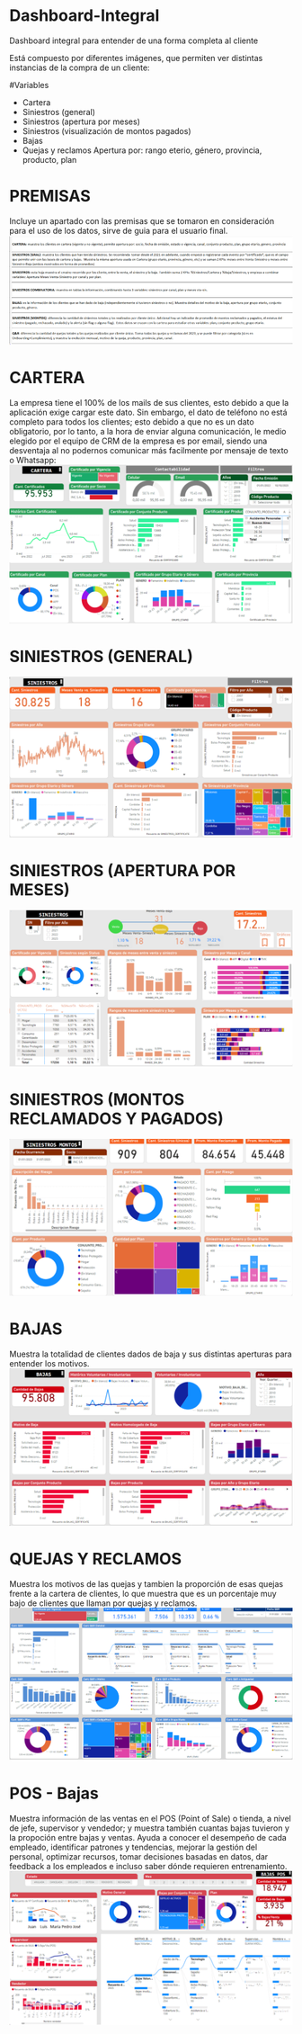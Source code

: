 # Dashboard-Integral
Dashboard integral para entender de una forma completa al cliente

Está compuesto por diferentes imágenes, que permiten ver distintas instancias de la compra de un cliente:

#Variables
- Cartera
- Siniestros (general)
- Siniestros (apertura por meses)
- Siniestros (visualización de montos pagados)
- Bajas
- Quejas y reclamos
Apertura por: rango eterio, género, provincia, producto, plan


# PREMISAS
Incluye un apartado con las premisas que se tomaron en consideración para el uso de los datos, sirve de guia para el usuario final.
![Premisas](https://github.com/vittoriadelsignore/Dashboard-Integral/blob/master/Premisas.png)

# CARTERA
La empresa tiene el 100% de los mails de sus clientes, esto debido a que la aplicación exige cargar este dato. Sin embargo, el dato de teléfono no está completo para todos los clientes; esto debido a que no es un dato obligatorio, por lo tanto, a la hora de enviar alguna comunicación, le medio elegido por el equipo de CRM de la empresa es por email, siendo una desventaja al no podernos comunicar más facilmente por mensaje de texto o Whatsapp:
![Cartera](https://github.com/vittoriadelsignore/Dashboard-Integral/blob/master/Cartera.png)

# SINIESTROS (GENERAL)
![Siniestros](https://github.com/vittoriadelsignore/Dashboard-Integral/blob/master/Siniestros.png)

# SINIESTROS (APERTURA POR MESES)
![Siniestros Meses](https://github.com/vittoriadelsignore/Dashboard-Integral/blob/master/Siniestros%20Meses.png)

# SINIESTROS (MONTOS RECLAMADOS Y PAGADOS)
![Siniestros Montos](https://github.com/vittoriadelsignore/Dashboard-Integral/blob/master/Siniestros%20Montos.png)

# BAJAS
Muestra la totalidad de clientes dados de baja y sus distintas aperturas para entender los motivos.
![Bajas](https://github.com/vittoriadelsignore/Dashboard-Integral/blob/master/Bajas.png)

# QUEJAS Y RECLAMOS
Muestra los motivos de las quejas y tambien la proporción de esas quejas frente a la cartera de clientes, lo que muestra que es un porcentaje muy bajo de clientes que llaman por quejas y reclamos.
![Quejas y Reclamos](https://github.com/vittoriadelsignore/Dashboard-Integral/blob/master/Quejas%20y%20Reclamos.png)

# POS - Bajas
Muestra información de las ventas en el POS (Point of Sale) o tienda, a nivel de jefe, supervisor y vendedor; y muestra también cuantas bajas tuvieron y la propoción entre bajas y ventas. Ayuda a conocer el desempeño de cada empleado, identificar patrones y tendencias, mejorar la gestión del personal, optimizar recursos, tomar decisiones basadas en datos, dar feedback a los empleados e incluso saber dónde requieren entrenamiento.
![POS - Bajas](https://github.com/vittoriadelsignore/Dashboard-Integral/blob/master/POS%20Ventas-Bajas.png)
